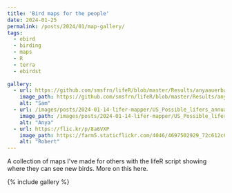 ```yaml
---
title: 'Bird maps for the people'
date: 2024-01-25
permalink: /posts/2024/01/map-gallery/
tags:
  - ebird
  - birding
  - maps
  - R
  - terra
  - ebirdst
  
gallery:
  - url: https://github.com/smsfrn/lifeR/blob/master/Results/anyaauerbach/US/global/9km/Animated_map/US_Animated_map_annual_lores.gif
    image_path: https://github.com/smsfrn/lifeR/blob/master/Results/anyaauerbach/US/global/9km/Animated_map/US_Animated_map_annual_lores.gif
    alt: "Sam"
  - url: /images/posts/2024-01-14-lifer-mapper/US_Possible_lifers_annual_lores.gif
    image_path: /images/posts/2024-01-14-lifer-mapper/US_Possible_lifers_annual_lores.gif
    alt: "Anya"
  - url: https://flic.kr/p/8a6VXP
    image_path: https://farm5.staticflickr.com/4046/4697502929_72c612c636_q.jpg
    alt: "Robert"
---
```


A collection of maps I've made for others with the lifeR script showing where they can see new birds. More on this here.

{% include gallery %}